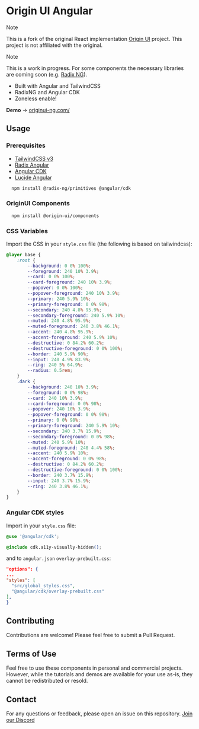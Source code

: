# Origin UI Angular

> [!NOTE]
> This is a fork of the original React implementation [Origin UI](https://originui.com/) project. This project is not affiliated with the original.

> [!NOTE]
> This is a work in progress. For some components the necessary libraries are coming soon (e.g. [Radix NG](https://www.radix-ng.com/primitives/overview/introduction)).

- Built with Angular and TailwindCSS
- RadixNG and Angular CDK
- Zoneless enable!

**Demo** → [originui-ng.com/](https://originui-ng.com/)

## Usage

### Prerequisites

- [TailwindCSS v3](https://v3.tailwindcss.com/)
- [Radix Angular](https://radix-ng.com)
- [Angular CDK](https://material.angular.io/cdk/categories)
- [Lucide Angular](https://lucide.dev/guide/packages/lucide-angular)

```bash
  npm install @radix-ng/primitives @angular/cdk
```

### OriginUI Components

```bash
  npm install @origin-ui/components
```

### CSS Variables
Import the CSS in your `style.css` file (the following is based on tailwindcss):

```css
@layer base {
    :root {
        --background: 0 0% 100%;
        --foreground: 240 10% 3.9%;
        --card: 0 0% 100%;
        --card-foreground: 240 10% 3.9%;
        --popover: 0 0% 100%;
        --popover-foreground: 240 10% 3.9%;
        --primary: 240 5.9% 10%;
        --primary-foreground: 0 0% 98%;
        --secondary: 240 4.8% 95.9%;
        --secondary-foreground: 240 5.9% 10%;
        --muted: 240 4.8% 95.9%;
        --muted-foreground: 240 3.8% 46.1%;
        --accent: 240 4.8% 95.9%;
        --accent-foreground: 240 5.9% 10%;
        --destructive: 0 84.2% 60.2%;
        --destructive-foreground: 0 0% 100%;
        --border: 240 5.9% 90%;
        --input: 240 4.9% 83.9%;
        --ring: 240 5% 64.9%;
        --radius: 0.5rem;
    }
    .dark {
        --background: 240 10% 3.9%;
        --foreground: 0 0% 98%;
        --card: 240 10% 3.9%;
        --card-foreground: 0 0% 98%;
        --popover: 240 10% 3.9%;
        --popover-foreground: 0 0% 98%;
        --primary: 0 0% 98%;
        --primary-foreground: 240 5.9% 10%;
        --secondary: 240 3.7% 15.9%;
        --secondary-foreground: 0 0% 98%;
        --muted: 240 5.9% 10%;
        --muted-foreground: 240 4.4% 58%;
        --accent: 240 5.9% 10%;
        --accent-foreground: 0 0% 98%;
        --destructive: 0 84.2% 60.2%;
        --destructive-foreground: 0 0% 100%;
        --border: 240 3.7% 15.9%;
        --input: 240 3.7% 15.9%;
        --ring: 240 3.8% 46.1%;
    }
}
```

### Angular CDK styles
Import in your `style.css` file:

```css
@use '@angular/cdk';

@include cdk.a11y-visually-hidden();
```

and to `angular.json` `overlay-prebuilt.css`:

```json
"options": {
...
"styles": [
  "src/global_styles.css",
  "@angular/cdk/overlay-prebuilt.css"
],
}
```

## Contributing

Contributions are welcome! Please feel free to submit a Pull Request.

## Terms of Use

Feel free to use these components in personal and commercial projects. However, while the tutorials and demos are available for your use as-is, they cannot be redistributed or resold.

## Contact

For any questions or feedback, please open an issue on this repository.
[Join our Discord](https://discord.gg/NaJb2XRWX9)
